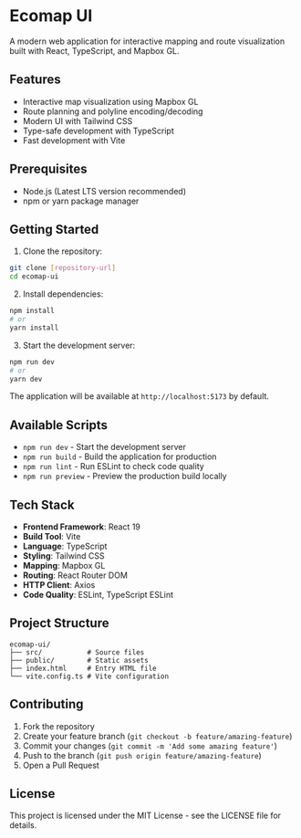 # Ecomap UI

A modern web application for interactive mapping and route visualization built with React, TypeScript, and Mapbox GL.

## Features

- Interactive map visualization using Mapbox GL
- Route planning and polyline encoding/decoding
- Modern UI with Tailwind CSS
- Type-safe development with TypeScript
- Fast development with Vite

## Prerequisites

- Node.js (Latest LTS version recommended)
- npm or yarn package manager

## Getting Started

1. Clone the repository:
```bash
git clone [repository-url]
cd ecomap-ui
```

2. Install dependencies:
```bash
npm install
# or
yarn install
```

3. Start the development server:
```bash
npm run dev
# or
yarn dev
```

The application will be available at `http://localhost:5173` by default.

## Available Scripts

- `npm run dev` - Start the development server
- `npm run build` - Build the application for production
- `npm run lint` - Run ESLint to check code quality
- `npm run preview` - Preview the production build locally

## Tech Stack

- **Frontend Framework**: React 19
- **Build Tool**: Vite
- **Language**: TypeScript
- **Styling**: Tailwind CSS
- **Mapping**: Mapbox GL
- **Routing**: React Router DOM
- **HTTP Client**: Axios
- **Code Quality**: ESLint, TypeScript ESLint

## Project Structure

```
ecomap-ui/
├── src/           # Source files
├── public/        # Static assets
├── index.html     # Entry HTML file
└── vite.config.ts # Vite configuration
```

## Contributing

1. Fork the repository
2. Create your feature branch (`git checkout -b feature/amazing-feature`)
3. Commit your changes (`git commit -m 'Add some amazing feature'`)
4. Push to the branch (`git push origin feature/amazing-feature`)
5. Open a Pull Request

## License

This project is licensed under the MIT License - see the LICENSE file for details.
